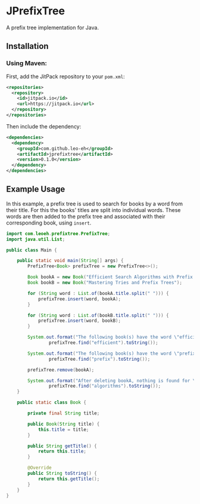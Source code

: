 # JPrefixTree
A prefix tree implementation for Java.

## Installation
### Using Maven:
First, add the JitPack repository to your `pom.xml`:
```xml
<repositories>
  <repository>
    <id>jitpack.io</id>
    <url>https://jitpack.io</url>
  </repository>
</repositories>
```
Then include the dependency:
```xml
<dependencies>
  <dependency>
    <groupId>com.github.leo-eh</groupId>
    <artifactId>jprefixtree</artifactId>
    <version>0.1.0</version>
  </dependency>
</dependencies>
```

## Example Usage
In this example, a prefix tree is used to search for books by a word from their title.
For this the books' titles are split into individual words. These words are then added to the prefix
tree and associated with their corresponding book, using `insert`.

```java
import com.leoeh.prefixtree.PrefixTree;
import java.util.List;

public class Main {

    public static void main(String[] args) {
        PrefixTree<Book> prefixTree = new PrefixTree<>();

        Book bookA = new Book("Efficient Search Algorithms with Prefix Trees");
        Book bookB = new Book("Mastering Tries and Prefix Trees");

        for (String word : List.of(bookA.title.split(" "))) {
            prefixTree.insert(word, bookA);
        }

        for (String word : List.of(bookB.title.split(" "))) {
            prefixTree.insert(word, bookB);
        }

        System.out.format("The following book(s) have the word \"efficient\" in their titles: %s%n",
                prefixTree.find("efficient").toString());

        System.out.format("The following book(s) have the word \"prefix\" in their titles: %s%n",
                prefixTree.find("prefix").toString());

        prefixTree.remove(bookA);

        System.out.format("After deleting bookA, nothing is found for \"algorithms\": %s%n ",
                prefixTree.find("algorithms").toString());
    }

    public static class Book {

        private final String title;

        public Book(String title) {
            this.title = title;
        }

        public String getTitle() {
            return this.title;
        }

        @Override
        public String toString() {
            return this.getTitle();
        }
    }
}
```
